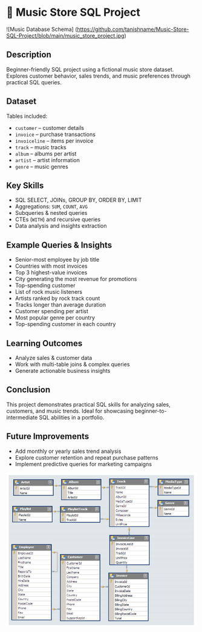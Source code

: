 # 🎵 Music Store SQL Project

![Music Database Schema] (https://github.com/tanishname/Music-Store-SQL-Project/blob/main/music_store_project.jpg)





## Description
Beginner-friendly SQL project using a fictional music store dataset.  
Explores customer behavior, sales trends, and music preferences through practical SQL queries.

## Dataset
Tables included:  
- `customer` – customer details  
- `invoice` – purchase transactions  
- `invoiceline` – items per invoice  
- `track` – music tracks  
- `album` – albums per artist  
- `artist` – artist information  
- `genre` – music genres  

## Key Skills
- SQL SELECT, JOINs, GROUP BY, ORDER BY, LIMIT  
- Aggregations: `SUM`, `COUNT`, `AVG`  
- Subqueries & nested queries  
- CTEs (`WITH`) and recursive queries  
- Data analysis and insights extraction  

## Example Queries & Insights
- Senior-most employee by job title  
- Countries with most invoices  
- Top 3 highest-value invoices  
- City generating the most revenue for promotions  
- Top-spending customer  
- List of rock music listeners  
- Artists ranked by rock track count  
- Tracks longer than average duration  
- Customer spending per artist  
- Most popular genre per country  
- Top-spending customer in each country  

## Learning Outcomes
- Analyze sales & customer data  
- Work with multi-table joins & complex queries  
- Generate actionable business insights

## Conclusion
This project demonstrates practical SQL skills for analyzing sales, customers, and music trends. Ideal for showcasing beginner-to-intermediate SQL abilities in a portfolio.

## Future Improvements
- Add monthly or yearly sales trend analysis  
- Explore customer retention and repeat purchase patterns  
- Implement predictive queries for marketing campaigns

![Music Database Schema](https://github.com/tanishname/Music-Store-SQL-Project/blob/main/MusicDatabaseSchema.png?raw=true)


